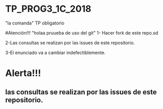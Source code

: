 # TP_PROG3_1C_2018
"la comanda" TP obligatorio

#Atención!!!
"holaa pruueba de uso del git"
1- Hacer fork de este repo.sd

2-Las consultas se realizan por las issues de este repositorio.

3-El enunciado va a cambiar indefectiblemente.


<h1>Alerta!!!</h1> 

<h2>las consultas se realizan por las issues de este repositorio.</h2>

